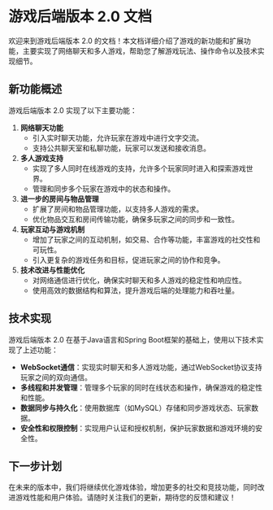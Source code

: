 # 游戏后端版本 2.0 文档

欢迎来到游戏后端版本 2.0 的文档！本文档详细介绍了游戏的新功能和扩展功能，主要实现了网络聊天和多人游戏，帮助您了解游戏玩法、操作命令以及技术实现细节。

## 新功能概述

游戏后端版本 2.0 实现了以下主要功能：

1. **网络聊天功能**
	- 引入实时聊天功能，允许玩家在游戏中进行文字交流。
	- 支持公共聊天室和私聊功能，玩家可以发送和接收消息。
2. **多人游戏支持**
	- 实现了多人同时在线游戏的支持，允许多个玩家同时进入和探索游戏世界。
	- 管理和同步多个玩家在游戏中的状态和操作。
3. **进一步的房间与物品管理**
	- 扩展了房间和物品管理功能，以支持多人游戏的需求。
	- 优化物品交互和房间传输功能，确保多玩家之间的同步和一致性。
4. **玩家互动与游戏机制**
	- 增加了玩家之间的互动机制，如交易、合作等功能，丰富游戏的社交性和可玩性。
	- 引入更复杂的游戏任务和目标，促进玩家之间的协作和竞争。
5. **技术改进与性能优化**
	- 对网络通信进行优化，确保实时聊天和多人游戏的稳定性和响应性。
	- 使用高效的数据结构和算法，提升游戏后端的处理能力和吞吐量。

## 技术实现

游戏后端版本 2.0 在基于Java语言和Spring Boot框架的基础上，使用以下技术实现了上述功能：

- **WebSocket通信**：实现实时聊天和多人游戏功能，通过WebSocket协议支持玩家之间的双向通信。
- **多线程和并发管理**：管理多个玩家的同时在线状态和操作，确保游戏的稳定性和性能。
- **数据同步与持久化**：使用数据库（如MySQL）存储和同步游戏状态、玩家数据。
- **安全性和权限控制**：实现用户认证和授权机制，保护玩家数据和游戏环境的安全性。

## 下一步计划

在未来的版本中，我们将继续优化游戏体验，增加更多的社交和竞技功能，同时改进游戏性能和用户体验。请随时关注我们的更新，期待您的反馈和建议！
